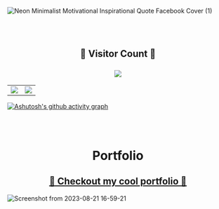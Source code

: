 ![Neon Minimalist Motivational Inspirational Quote Facebook Cover (1)](https://github.com/virag-ky/virag-ky/assets/79658534/e8832f2e-28c9-48ae-bdb6-374eb145a58a)


<br>
<br>
<h2 align="center"> 
  🦋 Visitor Count 🦋<br><br>
  <img src="https://profile-counter.glitch.me/virag-ky/count.svg" />
</h2>

<div><table><tr><td width="50%"><img src="https://github-readme-stats.vercel.app/api?username=virag-ky&show_icons=true&include_all_commits=true&hide_border=true&title_color=8c52ff&icon_color=8c52ff&text_color=ffaaff&bg_color=0c002e"></td><td width="50%"><img src="https://github-readme-streak-stats.herokuapp.com?user=virag-ky&hide_border=true&ring=8c52ff&sideNums=ffaaff&stroke=8c52ff&background=0c002e&sideLabels=a97adb&dates=8c52ff&fire=ffaaff&currStreakLabel=a97adb&currStreakNum=ffaaff&date_format=M%20j%5B%2C%20Y%5D"></td></tr></table></div>


[![Ashutosh's github activity graph](https://github-readme-activity-graph.vercel.app/graph?username=virag-ky&bg_color=0c002e&color=ffaaff&line=8c52ff&point=ffaaff&area=true&hide_border=true)](https://github.com/ashutosh00710/github-readme-activity-graph)

<br>
<br>
<h1 align="center">Portfolio</h1>
<h2 align="center"><a href="https://virag-ky-portfolio.netlify.app/" target="_blank">🦋 Checkout my cool portfolio 🦋</a></h2>



![Screenshot from 2023-08-21 16-59-21](https://github.com/virag-ky/virag-ky/assets/79658534/1af7d1cc-ef12-4090-bbf1-5c76afe54211)
